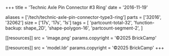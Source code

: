 +++
title = 'Technic Axle Pin Connector #3 Ring'
date  = '2016-11-19'

aliases = ['/tech/technic-axle-pin-connector-type3-ring']
parts = ['32016', '32062']
size  = ['17s', '17s', '1s']
tags  = [
  'partcount-total-32',
  'function-backup: shape_2D',
  'shape-polygon-16',
  'partcount-segment-2',
]

[[resources]]
src              = 'image.png'
params.copyright = '©2025 BrickCamp'

[[resources]]
src              = 'model.ldr'
params.copyright = '©2025 BrickCamp'
+++
